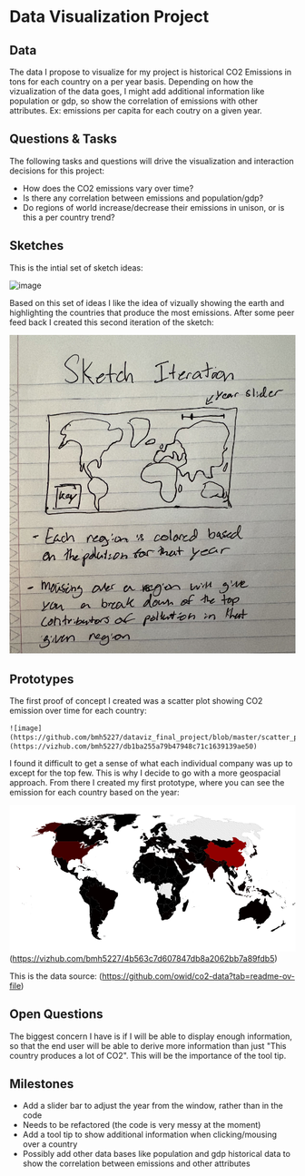 # Data Visualization Project

## Data

The data I propose to visualize for my project is historical CO2 Emissions in tons for each country on a per year basis. Depending on how the vizualization of the data goes, I might add additional information like population or gdp, so show the correlation of emissions with other attributes. Ex: emissions per capita for each coutry on a given year.


## Questions & Tasks

The following tasks and questions will drive the visualization and interaction decisions for this project:

 * How does the CO2 emissions vary over time?
 * Is there any correlation between emissions and population/gdp?
 * Do regions of world increase/decrease their emissions in unison, or is this a per country trend?

## Sketches
This is the intial set of sketch ideas:

![image](https://github.com/bmh5227/dataviz_final_project/blob/master/general_sketch_ideas.jpg)

Based on this set of ideas I like the idea of vizually showing the earth and highlighting the countries that produce the most emissions. After some peer feed back I created this second iteration of the sketch:

![image](https://github.com/bmh5227/dataviz_final_project/blob/master/world_map_sketch.jpg)

## Prototypes

The first proof of concept I created was a scatter plot showing CO2 emission over time for each country:
```
![image](https://github.com/bmh5227/dataviz_final_project/blob/master/scatter_plot_example.png)
(https://vizhub.com/bmh5227/db1ba255a79b47948c71c1639139ae50)
```

I found it difficult to get a sense of what each individual company was up to except for the top few. This is why I decide to go with a more geospacial approach. From there I created my first prototype, where you can see the emission for each country based on the year:

![image](https://github.com/bmh5227/dataviz_final_project/blob/master/proto_type_screen_shot.png)
(https://vizhub.com/bmh5227/4b563c7d607847db8a2062bb7a89fdb5)

This is the data source:
(https://github.com/owid/co2-data?tab=readme-ov-file)

## Open Questions

The biggest concern I have is if I will be able to display enough information, so that the end user will be able to derive more information than just "This country produces a lot of CO2". This will be the importance of the tool tip.

## Milestones
- Add a slider bar to adjust the year from the window, rather than in the code
- Needs to be refactored (the code is very messy at the moment)
- Add a tool tip to show additional information when clicking/mousing over a country
- Possibly add other data bases like population and gdp historical data to show the correlation between emissions and other attributes

